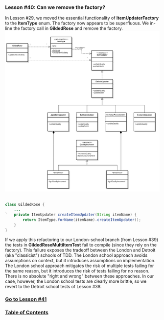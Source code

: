 ### Lesson #40: Can we remove the factory?
In Lesson #29, we moved the essential functionality of **ItemUpdaterFactory** to the **ItemType** enum.  The factory now appears to be superfluous.  We in-line the factory call in **GildedRose** and remove the factory.
![](https://github.com/d215steinberg/GildedRose-Java/blob/Lesson%2340/images/Lesson%20%2340.png)
```java

class GildedRose {
    ...
`   private ItemUpdater createItemUpdater(String itemName) {
        return ItemType.forName(itemName).createItemUpdater();
    }
}
```
If we apply this refactoring to our London-school branch (from Lesson #39) the tests in **GildedRoseMultiItemTest** fail
to compile (since they rely on the factory).  This failure exposes the tradeoff between the London and Detroit (aka
"classicist") schools of TDD.  The London school approach avoids assumptions on context, but it introduces assumptions
on implementation.  The London school approach mitigates the risk of multiple tests failing for the same reason, but it
introduces the risk of tests failing for no reason.  There is no absolute "right and wrong" between these approaches.
In our case, however, the London school tests are clearly more brittle, so we revert to the Detroit school tests of
Lesson #38.
### [Go to Lesson #41](https://github.com/d215steinberg/GildedRose-Java/tree/Lesson%2341)
### [Table of Contents](https://github.com/d215steinberg/GildedRose-Java/blob/startPoint/Table%20of%20Contents.md)